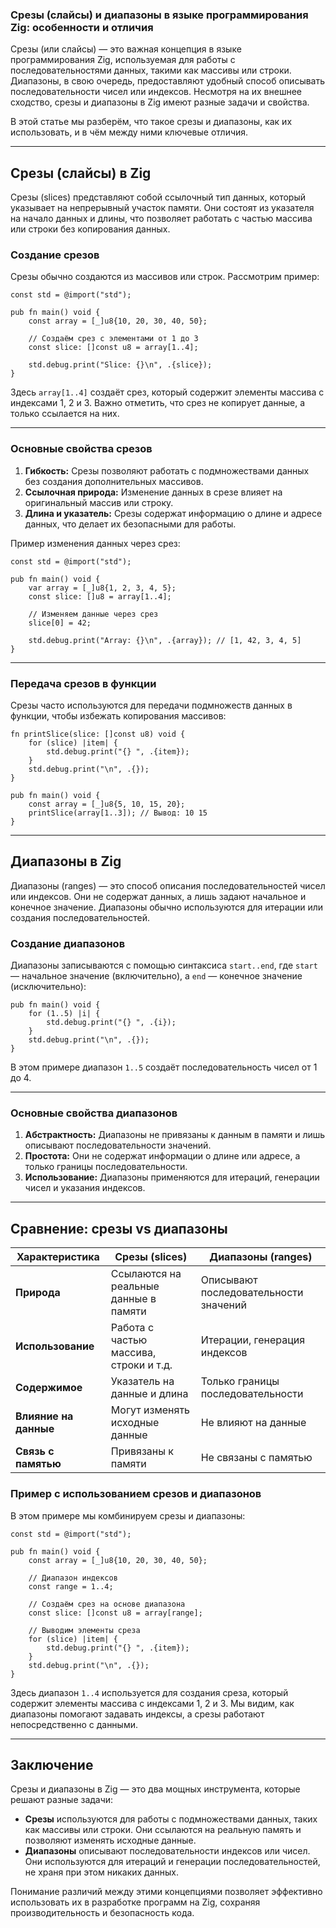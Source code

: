 ### Срезы (слайсы) и диапазоны в языке программирования Zig: особенности и отличия

Срезы (или слайсы) — это важная концепция в языке программирования Zig, используемая для работы с последовательностями данных, такими как массивы или строки. Диапазоны, в свою очередь, предоставляют удобный способ описывать последовательности чисел или индексов. Несмотря на их внешнее сходство, срезы и диапазоны в Zig имеют разные задачи и свойства.

В этой статье мы разберём, что такое срезы и диапазоны, как их использовать, и в чём между ними ключевые отличия.

---

## **Срезы (слайсы) в Zig**

Срезы (slices) представляют собой ссылочный тип данных, который указывает на непрерывный участок памяти. Они состоят из указателя на начало данных и длины, что позволяет работать с частью массива или строки без копирования данных.

### **Создание срезов**

Срезы обычно создаются из массивов или строк. Рассмотрим пример:

```zig
const std = @import("std");

pub fn main() void {
    const array = [_]u8{10, 20, 30, 40, 50};

    // Создаём срез с элементами от 1 до 3
    const slice: []const u8 = array[1..4];

    std.debug.print("Slice: {}\n", .{slice});
}
```

Здесь `array[1..4]` создаёт срез, который содержит элементы массива с индексами 1, 2 и 3. Важно отметить, что срез не копирует данные, а только ссылается на них.

---

### **Основные свойства срезов**

1. **Гибкость:** Срезы позволяют работать с подмножествами данных без создания дополнительных массивов.
2. **Ссылочная природа:** Изменение данных в срезе влияет на оригинальный массив или строку.
3. **Длина и указатель:** Срезы содержат информацию о длине и адресе данных, что делает их безопасными для работы.

Пример изменения данных через срез:

```zig
const std = @import("std");

pub fn main() void {
    var array = [_]u8{1, 2, 3, 4, 5};
    const slice: []u8 = array[1..4];

    // Изменяем данные через срез
    slice[0] = 42;

    std.debug.print("Array: {}\n", .{array}); // [1, 42, 3, 4, 5]
}
```

---

### **Передача срезов в функции**

Срезы часто используются для передачи подмножеств данных в функции, чтобы избежать копирования массивов:

```zig
fn printSlice(slice: []const u8) void {
    for (slice) |item| {
        std.debug.print("{} ", .{item});
    }
    std.debug.print("\n", .{});
}

pub fn main() void {
    const array = [_]u8{5, 10, 15, 20};
    printSlice(array[1..3]); // Вывод: 10 15
}
```

---

## **Диапазоны в Zig**

Диапазоны (ranges) — это способ описания последовательностей чисел или индексов. Они не содержат данных, а лишь задают начальное и конечное значение. Диапазоны обычно используются для итерации или создания последовательностей.

### **Создание диапазонов**

Диапазоны записываются с помощью синтаксиса `start..end`, где `start` — начальное значение (включительно), а `end` — конечное значение (исключительно):

```zig
pub fn main() void {
    for (1..5) |i| {
        std.debug.print("{} ", .{i});
    }
    std.debug.print("\n", .{});
}
```

В этом примере диапазон `1..5` создаёт последовательность чисел от 1 до 4.

---

### **Основные свойства диапазонов**

1. **Абстрактность:** Диапазоны не привязаны к данным в памяти и лишь описывают последовательности значений.
2. **Простота:** Они не содержат информации о длине или адресе, а только границы последовательности.
3. **Использование:** Диапазоны применяются для итераций, генерации чисел и указания индексов.

---

## **Сравнение: срезы vs диапазоны**

| Характеристика       | Срезы (slices)                           | Диапазоны (ranges)                   |
|----------------------|------------------------------------------|--------------------------------------|
| **Природа**          | Ссылаются на реальные данные в памяти    | Описывают последовательности значений|
| **Использование**    | Работа с частью массива, строки и т.д.   | Итерации, генерация индексов         |
| **Содержимое**       | Указатель на данные и длина              | Только границы последовательности    |
| **Влияние на данные**| Могут изменять исходные данные           | Не влияют на данные                  |
| **Связь с памятью**  | Привязаны к памяти                      | Не связаны с памятью                 |

### **Пример с использованием срезов и диапазонов**

В этом примере мы комбинируем срезы и диапазоны:

```zig
const std = @import("std");

pub fn main() void {
    const array = [_]u8{10, 20, 30, 40, 50};

    // Диапазон индексов
    const range = 1..4;

    // Создаём срез на основе диапазона
    const slice: []const u8 = array[range];

    // Выводим элементы среза
    for (slice) |item| {
        std.debug.print("{} ", .{item});
    }
    std.debug.print("\n", .{});
}
```

Здесь диапазон `1..4` используется для создания среза, который содержит элементы массива с индексами 1, 2 и 3. Мы видим, как диапазоны помогают задавать индексы, а срезы работают непосредственно с данными.

---

## **Заключение**

Срезы и диапазоны в Zig — это два мощных инструмента, которые решают разные задачи:

- **Срезы** используются для работы с подмножествами данных, таких как массивы или строки. Они ссылаются на реальную память и позволяют изменять исходные данные.
- **Диапазоны** описывают последовательности индексов или чисел. Они используются для итераций и генерации последовательностей, не храня при этом никаких данных.

Понимание различий между этими концепциями позволяет эффективно использовать их в разработке программ на Zig, сохраняя производительность и безопасность кода.
